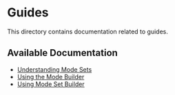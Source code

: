 # Guides

This directory contains documentation related to guides.

## Available Documentation

- [Understanding Mode Sets](./understanding-mode-sets.md)
- [Using the Mode Builder](./using-mode-builder.md)
- [Using Mode Set Builder](./using-mode-set-builder.md)


